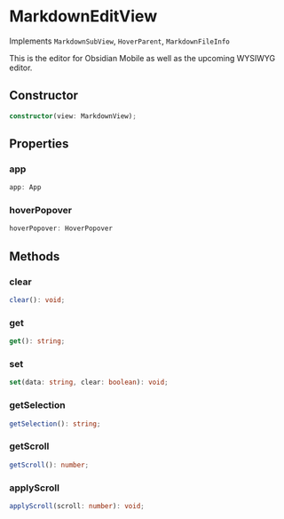 # MarkdownEditView

Implements `MarkdownSubView`, `HoverParent`, `MarkdownFileInfo`

This is the editor for Obsidian Mobile as well as the upcoming WYSIWYG editor.

## Constructor

```ts
constructor(view: MarkdownView);
```

## Properties

### app

```ts
app: App
```

### hoverPopover

```ts
hoverPopover: HoverPopover
```

## Methods

### clear

```ts
clear(): void;
```

### get

```ts
get(): string;
```

### set

```ts
set(data: string, clear: boolean): void;
```

### getSelection

```ts
getSelection(): string;
```

### getScroll

```ts
getScroll(): number;
```

### applyScroll

```ts
applyScroll(scroll: number): void;
```
